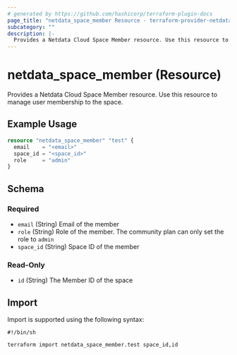 ```yaml
---
# generated by https://github.com/hashicorp/terraform-plugin-docs
page_title: "netdata_space_member Resource - terraform-provider-netdata"
subcategory: ""
description: |-
  Provides a Netdata Cloud Space Member resource. Use this resource to manage user membership to the space.
---
```


# netdata_space_member (Resource)

Provides a Netdata Cloud Space Member resource. Use this resource to manage user membership to the space.

## Example Usage

```terraform
resource "netdata_space_member" "test" {
  email    = "<email>"
  space_id = "<space_id>"
  role     = "admin"
}
```

<!-- schema generated by tfplugindocs -->
## Schema

### Required

- `email` (String) Email of the member
- `role` (String) Role of the member. The community plan can only set the role to `admin`
- `space_id` (String) Space ID of the member

### Read-Only

- `id` (String) The Member ID of the space

## Import

Import is supported using the following syntax:

```shell
#!/bin/sh

terraform import netdata_space_member.test space_id,id
```
